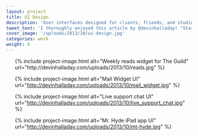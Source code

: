 ```yaml
---
layout: project
title: UI Design
description: 'User interfaces designed for clients, friends, and studio projects.'
tweet_text: 'I thoroughly enjoyed this article by @devinhalladay! "Starting Fresh":'
cover_image: '/uploads/2013/10/ui-design.jpg'
categories: work
weight: 6
---
```

<ul class="small-block-grid-1 large-block-grid-2">
  {% include project-image.html alt="Weekly reads widget for The Guild" url="http://devinhalladay.com/uploads/2013/10/reads.jpg" %}

  {% include project-image.html alt="Mail Widget UI" url="http://devinhalladay.com/uploads/2013/10/mail_widget.jpg" %}

  {% include project-image.html alt="Live support chat UI" url="http://devinhalladay.com/uploads/2013/10/live_support_chat.jpg" %}

  {% include project-image.html alt="Mr. Hyde iPad app UI" url="http://devinhalladay.com/uploads/2013/10/mt-hyde.jpg" %}
</ul>
